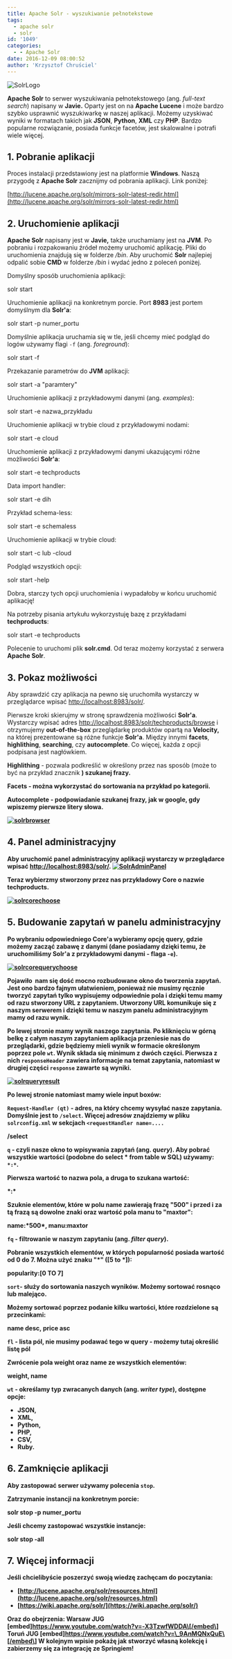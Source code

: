 ```yaml
---
title: Apache Solr - wyszukiwanie pełnotekstowe
tags:
  - apache solr
  - solr
id: '1049'
categories:
  - - Apache Solr
date: 2016-12-09 08:00:52
author: 'Krzysztof Chruściel'
---
```


![SolrLogo](http://codecouple.pl/wp-content/uploads/2016/11/Solr_Logo_on_white-300x152.png)

**Apache Solr** to serwer wyszukiwania pełnotekstowego (ang. _full-text search_) napisany w **Javie.** Oparty jest on na **Apache Lucene** i może bardzo szybko usprawnić wyszukiwarkę w naszej aplikacji. Możemy uzyskiwać wyniki w formatach takich jak **JSON**, **Python**, **XML** czy **PHP**. Bardzo popularne rozwiązanie, posiada funkcje facetów, jest skalowalne i potrafi wiele więcej.
<!-- more -->
## 1\. Pobranie aplikacji

Proces instalacji przedstawiony jest na platformie **Windows**. Naszą przygodę z **Apache Solr** zacznijmy od pobrania aplikacji. Link poniżej:

[http://lucene.apache.org/solr/mirrors-solr-latest-redir.html](http://lucene.apache.org/solr/mirrors-solr-latest-redir.html)

## 2\. Uruchomienie aplikacji

**Apache Solr** napisany jest w **Javie,** także uruchamiany jest na **JVM**. Po pobraniu i rozpakowaniu źródeł możemy uruchomić aplikację. Pliki do uruchomienia znajdują się w folderze _/bin_. Aby uruchomić **Solr** najlepiej odpalić sobie **CMD** w folderze _/bin_ i wydać jedno z poleceń poniżej.

Domyślny sposób uruchomienia aplikacji:

solr start

Uruchomienie aplikacji na konkretnym porcie. Port **8983** jest portem domyślnym dla **Solr'a**:

solr start -p numer\_portu

Domyślnie aplikacja uruchamia się w tle, jeśli chcemy mieć podgląd do logów używamy flagi `-f` (ang. _foreground_):

solr start -f

Przekazanie parametrów do **JVM** aplikacji:

solr start -a "paramtery"

Uruchomienie aplikacji z przykładowymi danymi (ang. _examples_):

solr start -e nazwa\_przykładu

Uruchomienie aplikacji w trybie cloud z przykładowymi nodami:

solr start -e cloud

Uruchomienie aplikacji z przykładowymi danymi ukazującymi różne możliwości **Solr'a**:

solr start -e techproducts

Data import handler:

solr start -e dih

Przykład schema-less:

solr start -e schemaless

Uruchomienie aplikacji w trybie cloud:

solr start -c lub -cloud

Podgląd wszystkich opcji:

solr start -help

Dobra, starczy tych opcji uruchomienia i wypadałoby w końcu uruchomić aplikację!

Na potrzeby pisania artykułu wykorzystuję bazę z przykładami **techproducts**:

solr start -e techproducts

Polecenie to uruchomi plik **solr.cmd**. Od teraz możemy korzystać z serwera **Apache Solr**.

## 3\. Pokaz możliwości

Aby sprawdzić czy aplikacja na pewno się uruchomiła wystarczy w przeglądarce wpisać [http://localhost:8983/solr/](http://localhost:8983/solr/).

Pierwsze kroki skierujmy w stronę sprawdzenia możliwości **Solr'a**. Wystarczy wpisać adres [http://localhost:8983/solr/techproducts/browse](http://localhost:8983/solr/techproducts/browse) i otrzymujemy **out-of-the-box** przeglądarkę produktów opartą na **Velocity,** na której prezentowane są różne funkcje **Solr'a**. Między innymi **facets**, **highlithing**, **searching**, czy **autocomplete**. Co więcej, każda z opcji podpisana jest nagłówkiem.

**Highlithing** - pozwala podkreślić w określony przez nas sposób (może to być na przykład znacznik <b>) szukanej frazy.

**Facets** - można wykorzystać do sortowania na przykład po kategorii.

**Autocomplete** - podpowiadanie szukanej frazy, jak w **google,** gdy wpiszemy pierwsze litery słowa.

[![solrbrowser](http://codecouple.pl/wp-content/uploads/2016/12/solrBrowser-1024x624.png)](http://codecouple.pl/wp-content/uploads/2016/12/solrBrowser.png)

## 4\. Panel administracyjny

Aby uruchomić panel administracyjny aplikacji wystarczy w przeglądarce wpisać [http://localhost:8983/solr/](http://localhost:8983/solr/). [![SolrAdminPanel](http://codecouple.pl/wp-content/uploads/2016/12/solrAdminPanel-1024x424.png)](http://codecouple.pl/wp-content/uploads/2016/12/solrAdminPanel.png)

Teraz wybierzmy stworzony przez nas przykładowy Core o nazwie **techproducts**.

[![solrcorechoose](http://codecouple.pl/wp-content/uploads/2016/12/solrCoreChoose.png)](http://codecouple.pl/wp-content/uploads/2016/12/solrCoreChoose.png)

## 5\. Budowanie zapytań w panelu administracyjny

Po wybraniu odpowiedniego Core'a wybieramy opcję **query,** gdzie możemy zacząć zabawę z danymi (dane posiadamy dzięki temu, że uruchomiliśmy **Solr'a** z przykładowymi danymi - flaga `-e`).

[![solrcorequerychoose](http://codecouple.pl/wp-content/uploads/2016/12/solrCoreQueryChoose.png)](http://codecouple.pl/wp-content/uploads/2016/12/solrCoreQueryChoose.png)

Pojawiło  nam się dość mocno rozbudowane okno do tworzenia zapytań. Jest ono bardzo fajnym ułatwieniem, ponieważ nie musimy ręcznie tworzyć zapytań tylko wypisujemy odpowiednie pola i dzięki temu mamy od razu stworzony URL z zapytaniem. Utworzony URL komunikuje się z naszym serwerem i dzięki temu w naszym panelu administracyjnym mamy od razu wynik.

Po lewej stronie mamy wynik naszego zapytania. Po kliknięciu w górną belkę z całym naszym zapytaniem aplikacja przeniesie nas do przeglądarki, gdzie będziemy mieli wynik w formacie określonym poprzez pole `wt`. Wynik składa się minimum z dwóch części. Pierwsza z nich `responseHeader` zawiera informacje na temat zapytania, natomiast w drugiej części `response` zawarte są wyniki.

[![solrqueryresult](http://codecouple.pl/wp-content/uploads/2016/12/solrQueryResult.png)](http://codecouple.pl/wp-content/uploads/2016/12/solrQueryResult.png)

Po lewej stronie natomiast mamy wiele input boxów:

`Request-Handler (qt)` - adres, na który chcemy wysyłać nasze zapytania. Domyślnie jest to `/select`. Więcej adresów znajdziemy w pliku `solrconfig.xml` w sekcjach `<requestHandler name=....`

/select

`q` - czyli nasze okno to wpisywania zapytań (ang. _query_). Aby pobrać wszystkie wartości (podobne do select \* from table w **SQL**) używamy: `*:*`.

Pierwsza wartość to nazwa pola, a druga to szukana wartość:

\*:\*

Szuknie elementów, które w polu name zawierają frazę "500" i przed i za tą frazą są dowolne znaki oraz wartość pola manu to "maxtor":

name:\*500\*, manu:maxtor

`fq` - filtrowanie w naszym zapytaniu (ang. _filter query_).

Pobranie wszystkich elementów, w których popularność posiada wartość od 0 do 7. Można użyć znaku "\*" (\[5 to \*\]):

popularity:\[0 TO 7\]

`sort`\- służy do sortowania naszych wyników. Możemy sortować rosnąco lub malejąco.

Możemy sortować poprzez podanie kilku wartości, które rozdzielone są przecinkami:

name desc, price asc

`fl` - lista pól, nie musimy podawać tego w query - możemy tutaj określić listę pól

Zwrócenie pola weight oraz name ze wszystkich elementów:

weight, name

`wt` - określamy typ zwracanych danych (ang. _writer type_), dostępne opcje:

*   JSON,
*   XML,
*   Python,
*   PHP,
*   CSV,
*   Ruby.

## 6\. Zamknięcie aplikacji

Aby zastopować serwer używamy polecenia `stop`.

Zatrzymanie instancji na konkretnym porcie:

solr stop -p numer\_portu

Jeśli chcemy zastopować wszystkie instancje:

solr stop -all

## 7. Więcej informacji

Jeśli chcielibyście poszerzyć swoją wiedzę zachęcam do poczytania:

*   [http://lucene.apache.org/solr/resources.html](http://lucene.apache.org/solr/resources.html)
*   [https://wiki.apache.org/solr/](https://wiki.apache.org/solr/)

Oraz do obejrzenia: Warsaw JUG \[embed\]https://www.youtube.com/watch?v=-X3TzwfWDDA\[/embed\] Toruń JUG \[embed\]https://www.youtube.com/watch?v=\_9AnMQNxQuE\[/embed\] W kolejnym wpisie pokażę jak stworzyć własną kolekcję i zabierzemy się za integrację ze **Springiem**!